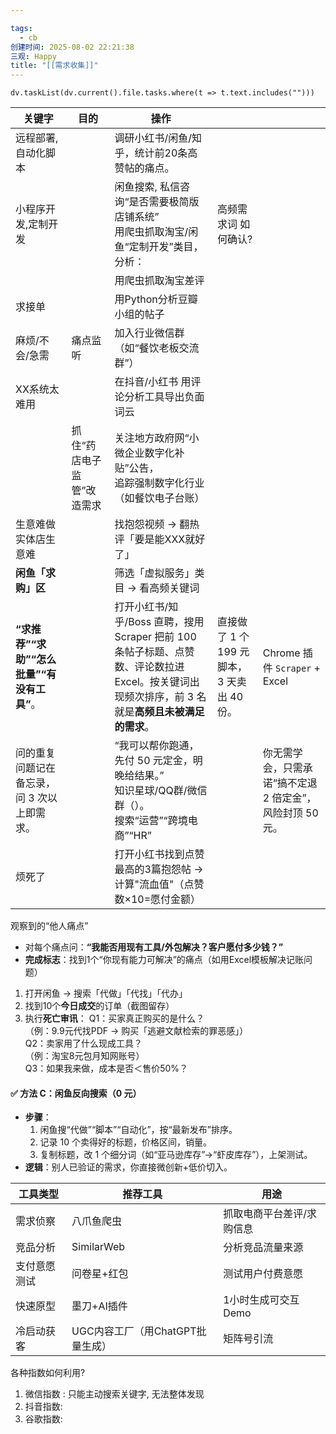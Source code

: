 ```yaml
---

tags:
  - cb
创建时间: 2025-08-02 22:21:38
三观: Happy
title: "[[需求收集]]"
---
```






```dataviewjs
dv.taskList(dv.current().file.tasks.where(t => t.text.includes("")))
```




| 关键字                         | 目的             | 操作                                                                                         |                                  |                                   |
| --------------------------- | -------------- | ------------------------------------------------------------------------------------------ | -------------------------------- | --------------------------------- |
| 远程部署, 自动化脚本                 |                | 调研小红书/闲鱼/知乎，统计前20条高赞帖的痛点。                                                                  |                                  |                                   |
| 小程序开发,定制开发                  |                | 闲鱼搜索, 私信咨询“是否需要极简版店铺系统”<br>用爬虫抓取淘宝/闲鱼“定制开发”类目，分析：                                          | 高频需求词 如何确认?                      |                                   |
|                             |                | 用爬虫抓取淘宝差评                                                                                  |                                  |                                   |
| 求接单                         |                | 用Python分析豆瓣小组的帖子                                                                           |                                  |                                   |
| 麻烦/不会/急需                    | 痛点监听           | 加入行业微信群（如“餐饮老板交流群”）                                                                        |                                  |                                   |
| XX系统太难用                     |                | 在抖音/小红书 用评论分析工具导出负面词云                                                                      |                                  |                                   |
|                             | 抓住“药店电子监管”改造需求 | 关注地方政府网“小微企业数字化补贴”公告，  <br>追踪强制数字化行业（如餐饮电子台账）                                              |                                  |                                   |
| 生意难做<br>实体店生意难              |                | 找抱怨视频 → 翻热评「要是能XXX就好了」                                                                     |                                  |                                   |
| **闲鱼「求购」区**                 |                | 筛选「虚拟服务」类目 → 看高频关键词                                                                        |                                  |                                   |
| **“求推荐”“求助”“怎么批量”“有没有工具”**。 |                | 打开小红书/知乎/Boss 直聘，搜用 Scraper 把前 100 条帖子标题、点赞数、评论数拉进 Excel。按关键词出现频次排序，前 3 名就是**高频且未被满足的需求**。 | 直接做了 1 个 199 元脚本，3 天卖出 40 份。<br> | Chrome 插件 `Scraper` + Excel       |
| 问的重复问题记在备忘录，问 3 次以上即需求。     |                | “我可以帮你跑通，先付 50 元定金，明晚给结果。”<br>知识星球/QQ群/微信群（）。<br>搜索“运营”“跨境电商”“HR”                          |                                  | 你无需学会，只需承诺“搞不定退 2 倍定金”，风险封顶 50 元。 |
| 烦死了                         |                | 打开小红书找到点赞最高的3篇抱怨帖 → 计算"流血值"（点赞数×10=愿付金额）                                                   |                                  |                                   |


观察到的“他人痛点”
- 对每个痛点问：**“我能否用现有工具/外包解决？客户愿付多少钱？”**
- **完成标志**：找到1个“你现有能力可解决”的痛点（如用Excel模板解决记账问题）



1. 打开闲鱼 → 搜索「代做」「代找」「代办」
2. 找到10个**今日成交**的订单（截图留存）
3. 执行**死亡审讯**：
    Q1：买家真正购买的是什么？  
       （例：9.9元代找PDF → 购买「逃避文献检索的罪恶感」）  
    Q2：卖家用了什么现成工具？  
       （例：淘宝8元包月知网账号）  
    Q3：如果我来做，成本是否＜售价50%？


#### ✅ 方法 C：闲鱼反向搜索（0 元）
- **步骤**：
    1. 闲鱼搜“代做”“脚本”“自动化”，按“最新发布”排序。
    2. 记录 10 个卖得好的标题，价格区间，销量。
    3. 复制标题，改 1 个细分词（如“亚马逊库存”→“虾皮库存”），上架测试。
- **逻辑**：别人已验证的需求，你直接微创新+低价切入。


| 工具类型   | 推荐工具                  | 用途            |
| ------ | --------------------- | ------------- |
| 需求侦察   | 八爪鱼爬虫                 | 抓取电商平台差评/求购信息 |
| 竞品分析   | SimilarWeb            | 分析竞品流量来源      |
| 支付意愿测试 | 问卷星+红包                | 测试用户付费意愿      |
| 快速原型   | 墨刀+AI插件               | 1小时生成可交互Demo  |
| 冷启动获客  | UGC内容工厂（用ChatGPT批量生成） | 矩阵号引流         |

各种指数如何利用? 
1. 微信指数 : 只能主动搜索关键字, 无法整体发现
2. 抖音指数: 
3. 谷歌指数: 
